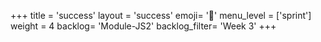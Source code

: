 +++
title = 'success'
layout = 'success'
emoji= '📝'
menu_level = ['sprint']
weight = 4
backlog= 'Module-JS2'
backlog_filter= 'Week 3'
+++



